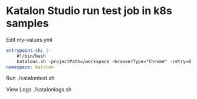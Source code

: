# Katalon Studio run test job in k8s samples

Edit my-values.yml 

``` yaml
entrypoint.sh: |-
    #!/bin/bash
    katalonc.sh -projectPath=/workspace -browserType="Chrome" -retry=0 -statusDelay=15 -testSuitePath="Test Suites/TS_RegressionTest" -apiKey="xyz"
namespace: katalon
```

Run ./katalontest.sh 

View Logs ./katalonlogs.sh 